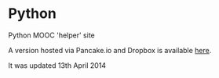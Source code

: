 Python
======

Python MOOC 'helper' site

A version hosted via Pancake.io and Dropbox is available [here](http://moocplayer.pancakeapps.com/).

It was updated 13th April 2014
